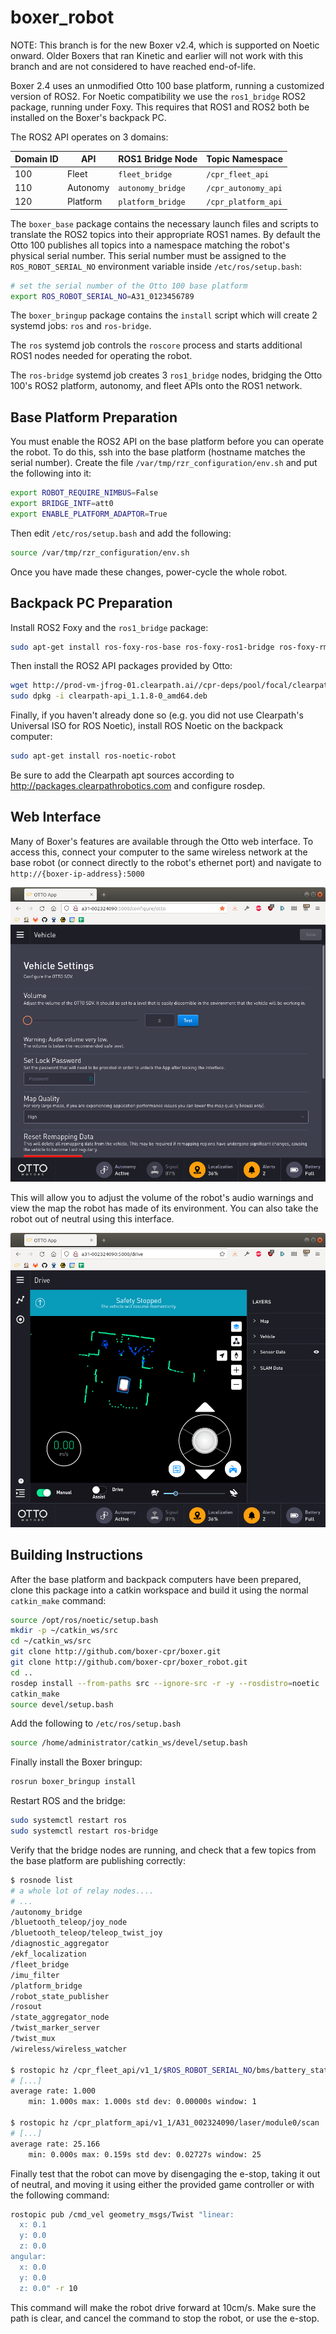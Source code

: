 boxer_robot
============

NOTE: This branch is for the new Boxer v2.4, which is supported on Noetic onward.  Older Boxers that ran Kinetic
and earlier will not work with this branch and are not considered to have reached end-of-life.

Boxer 2.4 uses an unmodified Otto 100 base platform, running a customized version of ROS2.  For Noetic compatibility we
use the `ros1_bridge` ROS2 package, running under Foxy.  This requires that ROS1 and ROS2 both be installed on the
Boxer's backpack PC.

The ROS2 API operates on 3 domains:

| Domain ID | API      | ROS1 Bridge Node   | Topic Namespace     |
|-----------|----------|--------------------|---------------------|
| 100       | Fleet    | `fleet_bridge`     | `/cpr_fleet_api`    |
| 110       | Autonomy | `autonomy_bridge`  | `/cpr_autonomy_api` |
| 120       | Platform | `platform_bridge`  | `/cpr_platform_api` |

The `boxer_base` package contains the necessary launch files and scripts to translate the ROS2 topics into their
appropriate ROS1 names.  By default the Otto 100 publishes all topics into a namespace matching the robot's physical
serial number.  This serial number must be assigned to the `ROS_ROBOT_SERIAL_NO` environment variable inside
`/etc/ros/setup.bash`:

```bash
# set the serial number of the Otto 100 base platform
export ROS_ROBOT_SERIAL_NO=A31_0123456789
```

The `boxer_bringup` package contains the `install` script which will create 2 systemd jobs: `ros` and `ros-bridge`.

The `ros` systemd job controls the `roscore` process and starts additional ROS1 nodes needed for operating the robot.

The `ros-bridge` systemd job creates 3 `ros1_bridge` nodes, bridging the Otto 100's ROS2 platform, autonomy, and fleet
APIs onto the ROS1 network.


Base Platform Preparation
---------------------------

You must enable the ROS2 API on the base platform before you can operate the robot.  To do this, ssh into the
base platform (hostname matches the serial number).  Create the file `/var/tmp/rzr_configuration/env.sh` and
put the following into it:

```bash
export ROBOT_REQUIRE_NIMBUS=False
export BRIDGE_INTF=att0
export ENABLE_PLATFORM_ADAPTOR=True
```

Then edit `/etc/ros/setup.bash` and add the following:

```bash
source /var/tmp/rzr_configuration/env.sh
```

Once you have made these changes, power-cycle the whole robot.


Backpack PC Preparation
-------------------------

Install ROS2 Foxy and the `ros1_bridge` package:

```bash
sudo apt-get install ros-foxy-ros-base ros-foxy-ros1-bridge ros-foxy-rmw-cyclonedds-cpp
```

Then install the ROS2 API packages provided by Otto:

```bash
wget http://prod-vm-jfrog-01.clearpath.ai//cpr-deps/pool/focal/clearpath-api_1.1.8-0_amd64.deb
sudo dpkg -i clearpath-api_1.1.8-0_amd64.deb
```

Finally, if you haven't already done so (e.g. you did not use Clearpath's Universal ISO for ROS Noetic), install
ROS Noetic on the backpack computer:

```bash
sudo apt-get install ros-noetic-robot
```

Be sure to add the Clearpath apt sources according to http://packages.clearpathrobotics.com and configure rosdep.


Web Interface
---------------

Many of Boxer's features are available through the Otto web interface.  To access this, connect your computer to the
same wireless network at the base robot (or connect directly to the robot's ethernet port) and navigate to
`http://{boxer-ip-address}:5000`

![Vehicle Interface](docs/otto-app-vehicle.png "Vehicle Interface")

This will allow you to adjust the volume of the robot's audio warnings and view the map the robot has made of its
environment.  You can also take the robot out of neutral using this interface.

![Driving Interface](docs/otto-app-drive.png "Driving Interface")


Building Instructions
----------------------

After the base platform and backpack computers have been prepared, clone this package into a catkin workspace
and build it using the normal `catkin_make` command:

```bash
source /opt/ros/noetic/setup.bash
mkdir -p ~/catkin_ws/src
cd ~/catkin_ws/src
git clone http://github.com/boxer-cpr/boxer.git
git clone http://github.com/boxer-cpr/boxer_robot.git
cd ..
rosdep install --from-paths src --ignore-src -r -y --rosdistro=noetic
catkin_make
source devel/setup.bash
```

Add the following to `/etc/ros/setup.bash`

```bash
source /home/administrator/catkin_ws/devel/setup.bash
```

Finally install the Boxer bringup:

```bash
rosrun boxer_bringup install
```

Restart ROS and the bridge:

```bash
sudo systemctl restart ros
sudo systemctl restart ros-bridge
```

Verify that the bridge nodes are running, and check that a few topics from the base platform
are publishing correctly:

```bash
$ rosnode list
# a whole lot of relay nodes....
# ...
/autonomy_bridge
/bluetooth_teleop/joy_node
/bluetooth_teleop/teleop_twist_joy
/diagnostic_aggregator
/ekf_localization
/fleet_bridge
/imu_filter
/platform_bridge
/robot_state_publisher
/rosout
/state_aggregator_node
/twist_marker_server
/twist_mux
/wireless/wireless_watcher

$ rostopic hz /cpr_fleet_api/v1_1/$ROS_ROBOT_SERIAL_NO/bms/battery_status
# [...]
average rate: 1.000
	min: 1.000s max: 1.000s std dev: 0.00000s window: 1

$ rostopic hz /cpr_platform_api/v1_1/A31_002324090/laser/module0/scan
# [...]
average rate: 25.166
	min: 0.000s max: 0.159s std dev: 0.02727s window: 25
```

Finally test that the robot can move by disengaging the e-stop, taking it out of neutral, and moving it using
either the provided game controller or with the following command:

```bash
rostopic pub /cmd_vel geometry_msgs/Twist "linear:
  x: 0.1
  y: 0.0
  z: 0.0
angular:
  x: 0.0
  y: 0.0
  z: 0.0" -r 10
```

This command will make the robot drive forward at 10cm/s.  Make sure the path is clear, and cancel the command to
stop the robot, or use the e-stop.

